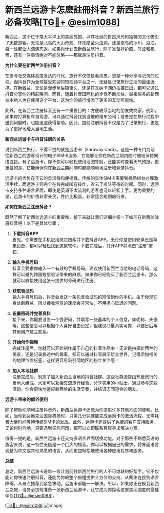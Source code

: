 # 新西兰远游卡怎麽註冊抖音？新西兰旅行必备攻略[[TG💪+ @esim1088](https://t.me/s/esim1088)]

新西兰，这个位于南太平洋上的美丽岛国，以其壮丽的自然风光和独特的文化吸引了无数游客。无论是北岛的火山奇观、怀托摩萤火虫洞，还是南岛的冰川、湖泊，每一处都让人流连忘返。如果你计划去新西兰旅行，除了准备好护照、签证和机票，还有一件事情绝对不能忽略——那就是注册抖音。

**为什么要在新西兰注册抖音？**

在当今社交媒体高度发达的时代，旅行不仅仅是看风景，更是一种分享与记录的过程。而抖音作为全球最受欢迎的短视频平台之一，无疑是记录旅行生活的最佳选择。在新西兰，无论是漫步皇后镇街头，还是在瓦纳卡湖边拍摄日出，都可以通过抖音分享你的精彩瞬间。而且，随着抖音国际化的步伐不断加快，越来越多的新西兰本地人也在使用这个平台，这为你的旅行增添了更多的互动可能性。

此外，在新西兰注册抖音还有一个重要目的：方便联系当地的朋友或商家。例如，如果你打算租车自驾游，可以通过抖音找到当地的租车公司；或者是在旅行过程中遇到问题时，也能迅速获得帮助。因此，提前注册抖音不仅是为了记录旅行，更是为了更好地融入当地生活。

**新西兰远游卡与抖音注册的关系**

说到新西兰旅行，不得不提的就是远游卡（Faraway Card）。这是一种专门为前往新西兰的游客设计的电子SIM卡服务，它能够让你在新西兰境内随时随地保持网络连接。有了远游卡，你不仅可以轻松使用地图导航，还能实时查看天气预报，更重要的是，它能确保你在新西兰期间随时都能顺利地注册和登录抖音。

远游卡的优势在于它的灵活性和便捷性。传统的实体SIM卡需要到机场柜台办理激活手续，而远游卡则完全在线完成所有操作，省去了排队等待的时间。同时，远游卡支持多种语言界面，即使是英语不太流利的游客也可以轻松上手。更为重要的是，远游卡的价格非常亲民，性价比极高，非常适合短期旅行者。

**如何在新西兰注册抖音？**

既然了解了新西兰远游卡的重要性，接下来就让我们详细介绍一下如何在新西兰注册抖音吧！以下是具体步骤：

1. **下载抖音APP**  
   首先，你需要在手机应用商店搜索并下载抖音APP。无论你是使用安卓还是苹果设备，都可以轻松找到这款软件。下载完成后，打开APP并点击“注册”按钮。

2. **输入手机号码**  
   抖音会要求你输入一个有效的手机号码。建议使用新西兰当地的电话号码，这样可以避免跨国短信验证带来的麻烦。如果你已经购买了新西兰远游卡，那么就可以直接使用这张卡提供的号码进行注册。

3. **获取验证码**  
   输入手机号码后，抖音会发送一条包含验证码的短信到你的手机。由于你现在身处新西兰，所以接收短信的速度会非常快，不用担心延迟的问题。

4. **设置密码并完善资料**  
   接下来，你需要设置一个强密码，并填写一些基本的个人信息，如昵称、头像等。这些信息可以根据个人喜好自由设定，但建议尽量真实可靠，以便日后与其他用户建立联系。

5. **开始创作视频**  
   完成注册后，你就可以开始制作属于自己的抖音作品啦！无论是拍摄新西兰的美景，还是记录旅途中的趣事，都可以通过抖音展示给全世界。记得添加相关的地理位置标签，这样更容易吸引同地区的粉丝关注哦！

6. **加入本地社群**  
   注册完成后，别忘了加入新西兰当地的抖音社群。这些社群通常由热爱旅行的当地人组成，大家可以互相交流旅行经验，分享实用的小贴士。通过参与这些活动，你会更快地适应新西兰的生活节奏，并结识志同道合的朋友。

**远游卡带来的额外便利**

除了帮助你顺利注册抖音外，新西兰远游卡还能为你提供许多其他方面的便利。比如，当你到达奥克兰国际机场时，只需几分钟就能完成远游卡的激活流程，无需耗费大量时间等待传统SIM卡的发放。此外，远游卡还提供了免费的客户支持服务，无论何时何地，只要遇到任何问题，都可以立即联系客服寻求解决方案。

值得一提的是，新西兰远游卡还支持多语言界面切换功能。对于那些不熟悉英语的游客来说，这一特性无疑是一个巨大的福音。你可以根据自己的需求，将界面语言调整为中文或其他熟悉的语言，从而更加轻松地使用各种应用程序和服务。

**总结**

总之，新西兰远游卡是每一位计划前往新西兰旅行的人不可或缺的好帮手。它不仅能让你快速注册抖音，还能为你的整个旅程提供全方位的支持。从网络连接到语言障碍，从景点推荐到紧急求助，远游卡都能一一解决。所以，如果你正在规划新西兰之旅，请务必提前准备一张新西兰远游卡，让它成为你探索这座美丽国度的最佳伴侣[[TG💪+ @esim1088](https://t.me/s/esim1088)]。

[[TG💪+ @esim1088](https://t.me/s/esim1088) ![Image](https://i.postimg.cc/4NQfJmqS/Snipaste-2025-05-13-00-14-12.png)]